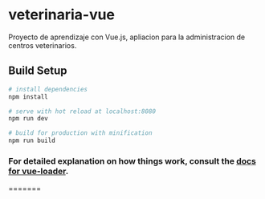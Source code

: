 # veterinaria-vue
Proyecto de aprendizaje con Vue.js, apliacion para la administracion de centros veterinarios.


## Build Setup

``` bash
# install dependencies
npm install

# serve with hot reload at localhost:8080
npm run dev

# build for production with minification
npm run build
```

### For detailed explanation on how things work, consult the [docs for vue-loader](http://vuejs.github.io/vue-loader).
=======


